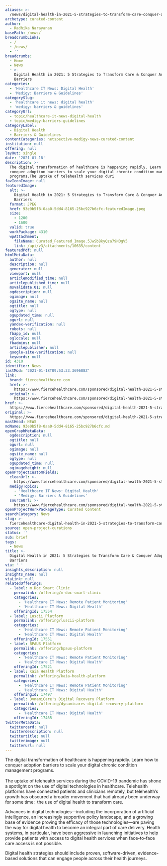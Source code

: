 ```yaml
---
aliases: >-
  /news/digital-health-in-2021-5-strategies-to-transform-care-conquer-adoption-barriers
archetype: curated-content
author:
  - Radhika Narayanan
basePath: /news/
breadcrumbLinks:
  - /
  - /news/
  - ''
breadcrumbs:
  - Home
  - News
  - >-
    Digital Health in 2021: 5 Strategies to Transform Care & Conquer Adoption
    Barriers
categories:
  - 'Healthcare IT News: Digital Health'
  - 'Medigy: Barriers & Guidelines'
categorySlug:
  - 'healthcare it news: digital health'
  - 'medigy: barriers & guidelines'
categoryUrl:
  - topic/healthcare-it-news-digital-health
  - topic/medigy-barriers-guidelines
categoryLabel:
  - Digital Health
  - Barriers & Guidelines
contentCategories: netspective-medigy-news-curated-content
institution: null
offering: null
layOut: single
date: '2021-01-18'
description: >-
  The digital transformation of healthcare is happening rapidly. Learn how to
  conquer adoption barriers to scale your digital chronic condition management
  programs.The uptake of telehealth services duri
favIconImage: null
featuredImage:
  alt: >-
    Digital Health in 2021: 5 Strategies to Transform Care & Conquer Adoption
    Barriers
  format: JPEG
  href: 93e0b5f8-0aa0-5dd4-8165-25bc927b6cfc-featuredImage.jpeg
  size:
    - 1200
    - 1600
  valid: true
  workPackage: 4310
  wpAttachment:
    fileName: Curated_Featured_Image.5JwSbBkyQza79NDgV5
    link: /api/v3/attachments/10635/content
featuredPdf: null
htmlMetaData:
  author: null
  description: null
  generator: null
  viewport: null
  articlemodified_time: null
  articlepublished_time: null
  msvalidate.01: null
  ogdescription: null
  ogimage: null
  ogsite_name: null
  ogtitle: null
  ogtype: null
  ogupdated_time: null
  ogurl: null
  yandex-verification: null
  robots: null
  fbapp_id: null
  oglocale: null
  fbadmins: null
  articlepublisher: null
  google-site-verification: null
  keywords: null
id: 4310
identifier: News
lastMod: '2021-01-18T09:53:33.369688Z'
link:
  brand: fiercehealthcare.com
  href: >-
    https://www.fiercehealthcare.com/sponsored/digital-health-2021-5-strategies-to-transform-care-conquer-adoption-barriers
  original: >-
    https://www.fiercehealthcare.com/sponsored/digital-health-2021-5-strategies-to-transform-care-conquer-adoption-barriers
href: >-
  https://www.fiercehealthcare.com/sponsored/digital-health-2021-5-strategies-to-transform-care-conquer-adoption-barriers
original: >-
  https://www.fiercehealthcare.com/sponsored/digital-health-2021-5-strategies-to-transform-care-conquer-adoption-barriers
mastHead: NEWS
mdName: 93e0b5f8-0aa0-5dd4-8165-25bc927b6cfc.md
openGraphMetaData:
  ogdescription: null
  ogtitle: null
  ogurl: null
  ogimage: null
  ogsite_name: null
  ogtype: null
  ogupdated_time: null
  ogimageheight: null
openProjectCustomFields:
  cleanUrl: >-
    https://www.fiercehealthcare.com/sponsored/digital-health-2021-5-strategies-to-transform-care-conquer-adoption-barriers
  medigyTopics:
    - 'Healthcare IT News: Digital Health'
    - 'Medigy: Barriers & Guidelines'
  sourceUrl: >-
    https://www.fiercehealthcare.com/sponsored/digital-health-2021-5-strategies-to-transform-care-conquer-adoption-barriers
openProjectWorkPackageType: Curated Content
searchCategory: News
slug: >-
  fiercehealthcare-digital-health-in-2021-5-strategies-to-transform-care-conquer-adoption-barriers
source: open-project-curations
status: ''
sub: brief
tags:
  - News
title: >-
  Digital Health in 2021: 5 Strategies to Transform Care & Conquer Adoption
  Barriers
via: ' '
insights_description: null
insights_name: null
viaLink: null
relatedOfferings:
  - label: m.Doc Smart Clinic
    permalink: /offering/m-doc-smart-clinic
    categories:
      - 'Healthcare IT News: Remote Patient Monitoring'
      - 'Healthcare IT News: Digital Health'
    offeringId: 17554
  - label: Luscii Platform
    permalink: /offering/luscii-platform
    categories:
      - 'Healthcare IT News: Remote Patient Monitoring'
      - 'Healthcare IT News: Digital Health'
    offeringId: 17551
  - label: BPAUS Platform
    permalink: /offering/bpaus-platform
    categories:
      - 'Healthcare IT News: Remote Patient Monitoring'
      - 'Healthcare IT News: Digital Health'
    offeringId: 17521
  - label: Kaia Health Platform
    permalink: /offering/kaia-health-platform
    categories:
      - 'Healthcare IT News: Remote Patient Monitoring'
      - 'Healthcare IT News: Digital Health'
    offeringId: 17497
  - label: DynamiCare's Digital Recovery Platform
    permalink: /offering/dynamicares-digital-recovery-platform
    categories:
      - 'Healthcare IT News: Digital Health'
    offeringId: 17465
twitterMetaData:
  twittercard: null
  twitterdescription: null
  twittertitle: null
  twitterimage: null
  twitterurl: null
---
```

<p>The digital transformation of healthcare is happening rapidly. Learn how to conquer adoption barriers to scale your digital chronic condition management programs.<br><br>The uptake of telehealth services during the COVID-19 pandemic has shone a spotlight on the use of digital technologies in healthcare. Telehealth platforms have connected patients and clinicians remotely, but telehealth’s growth has obscured a broader movement that had already been underway for some time:&nbsp; the use of digital health to transform care.</p><p>Advances in digital technologies—including the incorporation of artificial intelligence, an increasingly supportive policy landscape, and a growing base of evidence proving the efficacy of those technologies—are paving the way for digital health to become an integral part of care delivery. Health systems, in particular, have been aggressive in launching initiatives to help provide patients with access to digital health services when face-to-face care access is not possible.</p><p>Digital health strategies should include proven, software-driven, evidence-based solutions that can engage people across their health journeys.</p>